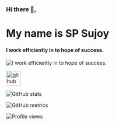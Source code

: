 ### Hi there 👋, 
# My name is SP Sujoy 
#### I work efficiently in to hope of success.
![I work efficiently in to hope of success.]([https://pbs.twimg.com/profile_banners/1458814408172314630/1659262391/1500x500](https://pbs.twimg.com/profile_banners/1458814408172314630/1659271654/1500x500))




[<img src='https://cdn.jsdelivr.net/npm/simple-icons@3.0.1/icons/github.svg' alt='github' height='40'>](https://github.com/spsujoy007)  

![GitHub stats](https://github-readme-stats.vercel.app/api?username=spsujoy007&show_icons=true)  

![GitHub metrics](https://metrics.lecoq.io/spsujoy007)  

![Profile views](https://gpvc.arturio.dev/spsujoy007)  
